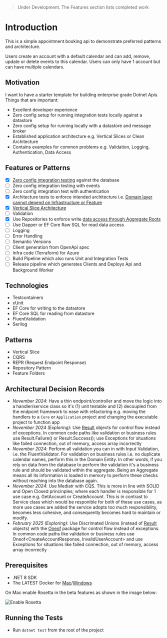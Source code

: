 > Under Development. The Features section lists completed work

# Introduction

This is a simple appointment booking api to demonstrate preferred patterns and architecture.

Users create an account with a default calendar and can add, remove, update or delete events to this calendar.
Users can only have 1 account but can have multiple calendars.

## Motivation

I want to have a starter template for building enterprise grade Dotnet Apis. Things that are important:

- Excellent developer experience
- Zero config setup for running integration tests locally against a datastore
- Zero config setup for running locally with a datastore and message broker
- Established application architecture e.g. Vertical Slices or Clean Architecture
- Contains examples for common problems e.g. Validation, Logging, Authentication, Data Access

## Features or Patterns

- [x] [Zero config integration testing](/tests/Web.Api.IntegrationTests/Helpers/AppointerWebApplicationFactory.cs) against the database
- [ ] Zero config integration testing with events
- [ ] Zero config integration test with authentication
- [x] Architecture tests to enforce intended architecture i.e. [Domain layer cannot depend on Infrastructure or Feature](tests/Web.Api.ArchitectureTests/DomainTests.cs)
- [x] [Vertical Slice Architecture](src/Web.Api/Features/UserAccounts/CreateAccount.cs)
- [ ] Validation
- [x] Use Repositories to enforce write [data access through Aggregate Roots](src/Web.Api/Infrastructure/Repositories/Repository.cs)
- [ ] Use Dapper or EF Core Raw SQL for read data access
- [ ] Logging
- [ ] Error Handling
- [ ] Semantic Versions
- [ ] Client generation from OpenApi spec
- [ ] Infra code (Terraform) for Azure
- [ ] Build Pipeline which also runs Unit and Integration Tests
- [ ] Release pipeline which generates Clients and Deploys Api and Background Worker

## Technologies

- Testcontainers
- xUnit
- EF Core for writing to the datastore
- EF Core SQL for reading from datastore
- FluentValidation
- Serilog

## Patterns

- Vertical Slice
- CQRS
- REPR (Request Endpoint Response)
- Repository Pattern
- Feature Folders

## Architectural Decision Records

- _November 2024_: Have a thin endpoint/controller and move the logic into a handler/service class so it's (1) unit testable and (2) decoupled from the endpoint framework to ease with refactoring e.g. moving the handlers to a `Core` or `Application` project and changing the executable project to function app
- _November 2024 (Exploring)_: Use [Result](https://www.milanjovanovic.tech/blog/functional-error-handling-in-dotnet-with-the-result-pattern) objects for control flow instead of exceptions. In common code paths like validation or business rules use Result.Failure() or Result.Success(); use Exceptions for situations like failed connection, out of memory, access array incorrectly
- _November 2024_: Perform all validation you can in with Input Validation, i.e. the FluentValidator. For validation on business rules i.e. no duplicate calendar names, perform this in the Domain Entity. In other words, if you rely on data from the database to perform the validation it's a business rule and should be validated within the aggregate. Being an Aggregate means all its information is loaded in memory to perform these checks without reaching into the database again.
- _November 2024_: Use Mediatr with CQS. This is more in line with SOLID and Open Closed princinples; where each handler is responsible for 1 use case e.g. GetAccount or CreateAccount. This is in contrast to Service class which would be responible for both of these use cases, as more use cases are added the service adopts too much responsibility, becomes less cohesive, and consequently becomes hard to maintain or modify.
- _February 2025 (Exploring)_: Use Discrimated Unions (instead of [Result](https://www.milanjovanovic.tech/blog/functional-error-handling-in-dotnet-with-the-result-pattern) objects) with the [Oneof](https://github.com/mcintyre321/OneOf) package for control flow instead of exceptions. In common code paths like validation or business rules use Oneof<CreateAccountResponse, InvalidUserAccount> and use Exceptions for situations like failed connection, out of memory, access array incorrectly

## Prerequisites

- .NET 8 SDK
- The LATEST Docker
  for [Mac](https://docs.docker.com/desktop/install/mac-install/)/[Windows](https://docs.docker.com/desktop/install/windows-install/)

On Mac enable Rosetta in the beta features as shown in the image below:

![Enable Rosetta](./imgs/dockerForMac.png)

## Running the Tests

- Run `dotnet test` from the root of the project
